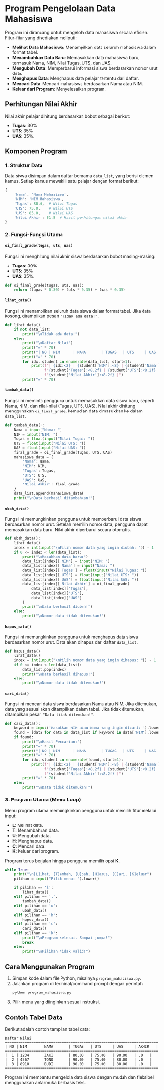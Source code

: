 


# Program Pengelolaan Data Mahasiswa

Program ini dirancang untuk mengelola data mahasiswa secara efisien. Fitur-fitur yang disediakan meliputi:

- **Melihat Data Mahasiswa**: Menampilkan data seluruh mahasiswa dalam format tabel.
- **Menambahkan Data Baru**: Memasukkan data mahasiswa baru, termasuk Nama, NIM, Nilai Tugas, UTS, dan UAS.
- **Mengubah Data**: Memperbarui informasi siswa berdasarkan nomor urut data.
- **Menghapus Data**: Menghapus data pelajar tertentu dari daftar.
- **Mencari Data**: Mencari mahasiswa berdasarkan Nama atau NIM.
- **Keluar dari Program**: Menyelesaikan program.

## Perhitungan Nilai Akhir
Nilai akhir pelajar dihitung berdasarkan bobot sebagai berikut:
- **Tugas**: 30%
- **UTS**: 35%
- **UAS**: 35%.

## Komponen Program

### 1. Struktur Data
Data siswa disimpan dalam daftar bernama `data_list`, yang berisi elemen kamus. Setiap kamus mewakili satu pelajar dengan format berikut:

```python
{
    'Nama': 'Nama Mahasiswa',
    'NIM': 'NIM Mahasiswa',
    'Tugas': 80.0,  # Nilai Tugas
    'UTS': 75.0,    # Nilai UTS
    'UAS': 85.0,    # Nilai UAS
    'Nilai Akhir': 81.5  # Hasil perhitungan nilai akhir
}
```

### 2. Fungsi-Fungsi Utama

#### `oi_final_grade(tugas, uts, uas)`
Fungsi ini menghitung nilai akhir siswa berdasarkan bobot masing-masing:
- **Tugas**: 30%
- **UTS**: 35%
- **UAS**: 35%.
```python
def oi_final_grade(tugas, uts, uas):
    return (tugas * 0.30) + (uts * 0.35) + (uas * 0.35)
```
#### `lihat_data()`
Fungsi ini menampilkan seluruh data siswa dalam format tabel. Jika data kosong, ditampilkan pesan `"Tidak ada data!"`.
```python
def lihat_data():
    if not data_list:
        print("\nTidak ada data!")
    else:
        print("\nDaftar Nilai")
        print("=" * 70)
        print("| NO | NIM      | NAMA       | TUGAS   | UTS     | UAS     | AKHIR   |")
        print("=" * 70)
        for idx, student in enumerate(data_list, start=1):
            print(f"| {idx:<2} | {student['NIM']:<8} | {student['Nama']:<10} | "
                  f"{student['Tugas']:<8.2f} | {student['UTS']:<8.2f} | {student['UAS']:<8.2f} | "
                  f"{student['Nilai Akhir']:<8.2f} |")
        print("=" * 70)
```
#### `tambah_data()`
Fungsi ini meminta pengguna untuk memasukkan data siswa baru, seperti Nama, NIM, dan nilai-nilai (Tugas, UTS, UAS). Nilai akhir dihitung menggunakan `oi_final_grade`, kemudian data dimasukkan ke dalam `data_list`.
```python
def tambah_data():
    Nama = input("Nama: ")
    NIM = input("NIM: ")
    Tugas = float(input("Nilai Tugas: "))
    UTS = float(input("Nilai UTS: "))
    UAS = float(input("Nilai UAS: "))
    final_grade = oi_final_grade(Tugas, UTS, UAS)
    mahasiswa_data = {
        'Nama': Nama,
        'NIM': NIM,
        'Tugas': Tugas,
        'UTS': UTS,
        'UAS': UAS,
        'Nilai Akhir': final_grade
    }
    data_list.append(mahasiswa_data)
    print("\nData berhasil ditambahkan!")
```
#### `ubah_data()`
Fungsi ini memungkinkan pengguna untuk memperbarui data siswa berdasarkan nomor urut. Setelah memilih nomor data, pengguna dapat memasukkan data baru. Nilai akhir diperbarui secara otomatis.
```python
def ubah_data():
    lihat_data()
    index = int(input("\nPilih nomor data yang ingin diubah: ")) - 1
    if 0 <= index < len(data_list):
        print("\nMasukkan data baru:")
        data_list[index]['NIM'] = input("NIM: ")
        data_list[index]['Nama'] = input("Nama: ")
        data_list[index]['Tugas'] = float(input("Nilai Tugas: "))
        data_list[index]['UTS'] = float(input("Nilai UTS: "))
        data_list[index]['UAS'] = float(input("Nilai UAS: "))
        data_list[index]['Nilai Akhir'] = oi_final_grade(
            data_list[index]['Tugas'],
            data_list[index]['UTS'],
            data_list[index]['UAS']
        )
        print("\nData berhasil diubah!")
    else:
        print("\nNomor data tidak ditemukan!")
```
#### `hapus_data()`
Fungsi ini memungkinkan pengguna untuk menghapus data siswa berdasarkan nomor urut. Data akan dihapus dari daftar `data_list`.
```python
def hapus_data():
    lihat_data()
    index = int(input("\nPilih nomor data yang ingin dihapus: ")) - 1
    if 0 <= index < len(data_list):
        data_list.pop(index)
        print("\nData berhasil dihapus!")
    else:
        print("\nNomor data tidak ditemukan!")
```
#### `cari_data()`
Fungsi ini mencari data siswa berdasarkan Nama atau NIM. Jika ditemukan, data yang sesuai akan ditampilkan dalam tabel. Jika tidak ditemukan, ditampilkan pesan `"Data tidak ditemukan!"`.
```python
def cari_data():
    keyword = input("Masukkan NIM atau Nama yang ingin dicari: ").lower()
    found = [data for data in data_list if keyword in data['NIM'].lower() or keyword in data['Nama'].lower()]
    if found:
        print("\nHasil Pencarian:")
        print("=" * 70)
        print("| NO | NIM      | NAMA       | TUGAS   | UTS     | UAS     | AKHIR   |")
        print("=" * 70)
        for idx, student in enumerate(found, start=1):
            print(f"| {idx:<2} | {student['NIM']:<8} | {student['Nama']:<10} | "
                  f"{student['Tugas']:<8.2f} | {student['UTS']:<8.2f} | {student['UAS']:<8.2f} | "
                  f"{student['Nilai Akhir']:<8.2f} |")
        print("=" * 70)
    else:
        print("\nData tidak ditemukan!")
```
### 3. Program Utama (Menu Loop)
Menu program utama memungkinkan pengguna untuk memilih fitur melalui input:

- **L**: Melihat data.
- **T**: Menambahkan data.
- **U**: Mengubah data.
- **H**: Menghapus data.
- **C**: Mencari data.
- **K**: Keluar dari program.

Program terus berjalan hingga pengguna memilih opsi **K**.
```python
while True:
    print("\n[L]ihat, [T]ambah, [U]bah, [H]apus, [C]ari, [K]eluar")
    pilihan = input("Pilih menu: ").lower()

    if pilihan == 'l':
        lihat_data()
    elif pilihan == 't':
        tambah_data()
    elif pilihan == 'u':
        ubah_data()
    elif pilihan == 'h':
        hapus_data()
    elif pilihan == 'c':
        cari_data()
    elif pilihan == 'k':
        print("\nProgram selesai. Sampai jumpa!")
        break
    else:
        print("\nPilihan tidak valid!")
```
## Cara Menggunakan Program

1. Simpan kode dalam file Python, misalnya `program_mahasiswa.py`.
2. Jalankan program di terminal/command prompt dengan perintah:
   ```bash
   python program_mahasiswa.py
   ```
3. Pilih menu yang diinginkan sesuai instruksi.

## Contoh Tabel Data
Berikut adalah contoh tampilan tabel data:

```
Daftar Nilai
======================================================================
| NO | NIM      | NAMA       | TUGAS   | UTS     | UAS     | AKHIR   |
======================================================================
|  1 | 1234     | ZAKI       | 80.00   | 75.00   | 90.00   | .0   |
|  2 | 4567     | TONO       | 90.00   | 75.00   | 80.00   | .0   |
|  3 | 8910     | BUDI       | 90.00   | 75.00   | 80.00   | .0   |
======================================================================
```

Program ini membantu mengelola data siswa dengan mudah dan fleksibel menggunakan antarmuka berbasis teks.
